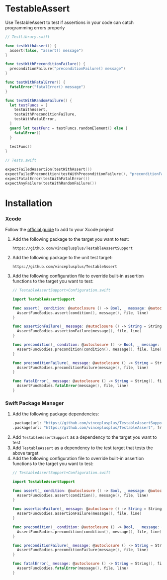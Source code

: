 TestableAssert
==============
Use TestableAssert to test if assertions in your code can catch programming errors properly
```swift
// TestLibrary.swift

func testWithAssert() {
  assert(false, "assert() message")
}

func testWithPreconditionFailure() {
  preconditionFailure("preconditionFailure() message")
}

func testWithFatalError() {
  fatalError("fatalError() message")
}

func testWithRandomFailure() {
  let testFuncs = [
    testWithAssert,
    testWithPreconditionFailure,
    testWithFatalError,
  ]
  guard let testFunc = testFuncs.randomElement() else {
    fatalError()
  }
  
  testFunc()
}

// Tests.swift

expectFailedAssertion(testWithAssert())
expectFailedPrecondition(testWithPreconditionFailure(), "preconditionFailure() message")
expectFatalError(testWithFatalError())
expectAnyFailure(testWithRandomFailure())
```

# Installation
### Xcode
Follow the [official guide](https://developer.apple.com/documentation/xcode/adding_package_dependencies_to_your_app) to add to your Xcode project
1. Add the following package to the target you want to test:
    ```
    https://github.com/vinceplusplus/TestableAssertSupport
    ```
2. Add the following package to the unit test target:
    ```
    https://github.com/vinceplusplus/TestableAssert
    ```
3. Add the following configuration file to override built-in assertion functions to the target you want to test:
    ```swift
    // TestableAssertSupport+Configuration.swift

    import TestableAssertSupport

    func assert(_ condition: @autoclosure () -> Bool, _ message: @autoclosure () -> String = String(), file: StaticString = #file, line: UInt = #line) {
      AssertFuncBodies.assert(condition(), message(), file, line)
    }

    func assertionFailure(_ message: @autoclosure () -> String = String(), file: StaticString = #file, line: UInt = #line) {
      AssertFuncBodies.assertionFailure(message(), file, line)
    }

    func precondition(_ condition: @autoclosure () -> Bool, _ message: @autoclosure () -> String = String(), file: StaticString = #file, line: UInt = #line) {
      AssertFuncBodies.precondition(condition(), message(), file, line)
    }

    func preconditionFailure(_ message: @autoclosure () -> String = String(), file: StaticString = #file, line: UInt = #line) -> Never {
      AssertFuncBodies.preconditionFailure(message(), file, line)
    }

    func fatalError(_ message: @autoclosure () -> String = String(), file: StaticString = #file, line: UInt = #line) -> Never {
      AssertFuncBodies.fatalError(message(), file, line)
    }
    ```
### Swift Package Manager
1. Add the following package dependencies:
    ```swift
    .package(url: "https://github.com/vinceplusplus/TestableAssertSupport", from: "1.0.0"),
    .package(url: "https://github.com/vinceplusplus/TestableAssert", from: "1.0.0"),
    ```
2. Add `TestableAssertSupport` as a dependency to the target you want to test
3. Add `TestableAssert` as a dependency to the test target that tests the above target
4. Add the following configuration file to override built-in assertion functions to the target you want to test:
    ```swift
    // TestableAssertSupport+Configuration.swift

    import TestableAssertSupport

    func assert(_ condition: @autoclosure () -> Bool, _ message: @autoclosure () -> String = String(), file: StaticString = #file, line: UInt = #line) {
      AssertFuncBodies.assert(condition(), message(), file, line)
    }

    func assertionFailure(_ message: @autoclosure () -> String = String(), file: StaticString = #file, line: UInt = #line) {
      AssertFuncBodies.assertionFailure(message(), file, line)
    }

    func precondition(_ condition: @autoclosure () -> Bool, _ message: @autoclosure () -> String = String(), file: StaticString = #file, line: UInt = #line) {
      AssertFuncBodies.precondition(condition(), message(), file, line)
    }

    func preconditionFailure(_ message: @autoclosure () -> String = String(), file: StaticString = #file, line: UInt = #line) -> Never {
      AssertFuncBodies.preconditionFailure(message(), file, line)
    }

    func fatalError(_ message: @autoclosure () -> String = String(), file: StaticString = #file, line: UInt = #line) -> Never {
      AssertFuncBodies.fatalError(message(), file, line)
    }
    ```

